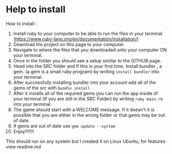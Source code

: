 # Help to install

How to install :

1. Install ruby to your computer to be able to run the files in your terminal.(https://www.ruby-lang.org/en/documentation/installation/)
2. Download the project on this page to your computer.
3. Navigate to where the files that you downloaded onto your computer ON your terminal.
4. Once in the folder you should see a setup similar to the GITHUB page.
5. Head into the SRC folder and If this is your first time. Install bundler , a gem. (a gem is a small ruby program) by writing `install bundler` into your terminal.
6. After successfully installing bundler into your account add all of the gems of the src with `bundle install`
7. After it installs all of the required gems you can run the app inside of your terminal (If you are still in the SRC Folder) by writing `ruby main.rb` into your terminal.
8. The game should start with a WELCOME message. If it doesn't it is possible that you are either in the wrong folder or that gems may be out of date. 
9. If gems are out of date use `gem update --system`
10. Enjoy!!!!!!! 

This should run on any system but I created it on Linux Ubuntu, for features view readme.md